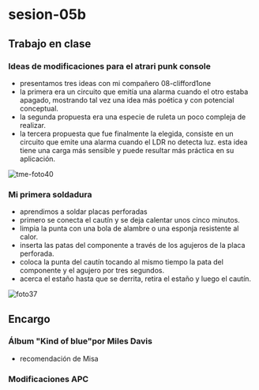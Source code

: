 # sesion-05b
## Trabajo en clase
### Ideas de modificaciones para el atrari punk console
- presentamos tres ideas con mi compañero 08-clifford1one
- la primera era un circuito que emitía una alarma cuando el otro estaba apagado, mostrando tal vez una idea más poética y con potencial conceptual.
- la segunda propuesta era una especie de ruleta un poco compleja de realizar.
- la tercera propuesta que fue finalmente la elegida, consiste en un circuito que emite una alarma cuando el LDR no detecta luz. esta idea tiene una carga más sensible
 y puede resultar más práctica en su aplicación.

![tme-foto40](https://github.com/user-attachments/assets/4bc56ebf-00a5-4fc8-8d59-58c476996f01)

### Mi primera soldadura
- aprendimos a soldar placas perforadas
- primero se conecta el cautín y se deja calentar unos cinco minutos.
- limpia la punta con una bola de alambre o una esponja resistente al calor.
- inserta las patas del componente a través de los agujeros de la placa perforada.
- coloca la punta del cautín tocando al mismo tiempo la pata del componente y el agujero por tres segundos.
- acerca el estaño hasta que se derrita, retira el estaño y luego el cautín.

![foto37](https://github.com/user-attachments/assets/1aba7514-5381-4ca3-b246-bfe82ca7533b)

## Encargo
### Álbum "Kind of blue"por Miles Davis
- recomendación de Misa
### Modificaciones APC
